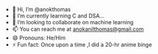- 👋 Hi, I’m @anokthomas
- 🌱 I’m currently learning C and DSA...
- 💞️ I’m looking to collaborate on machine learning
- 📫 You can reach me at anokanilthomas@gmail.com
- 😄 Pronouns: He/Him
- ⚡ Fun fact: Once upon a time ,I did a 20-hr anime binge

<!---
anokthomas/anokthomas is a ✨ special ✨ repository because its `README.md` (this file) appears on your GitHub profile.
You can click the Preview link to take a look at your changes.
--->
